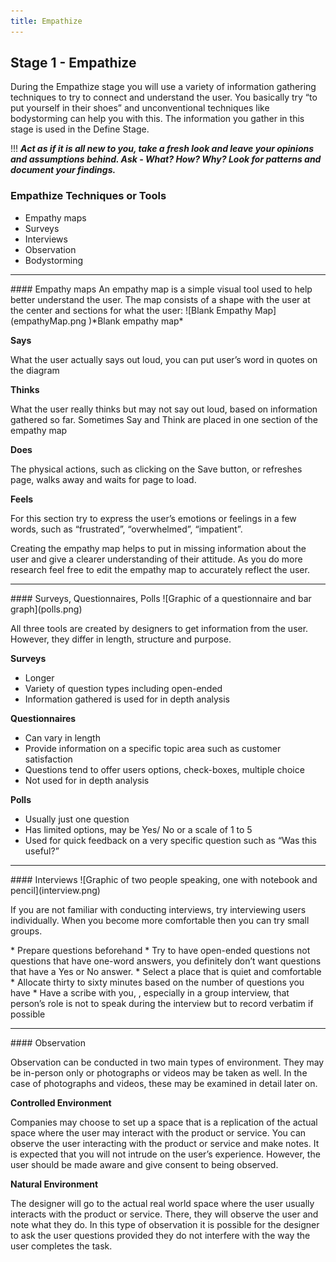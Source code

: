 ```yaml
---
title: Empathize
---
```


## Stage 1 - Empathize
During the Empathize stage you will use a variety of information gathering techniques to try to connect and understand the user. You basically try “to put yourself in their shoes” and unconventional techniques like bodystorming can help you with this. The information you gather in this stage is used in the Define Stage.

!!! <strong> _Act as if it is all new to you, take a fresh look and leave your opinions and assumptions behind. Ask - What? How? Why? Look for patterns and document your findings._</strong>


### Empathize Techniques or Tools
* Empathy maps
* Surveys
* Interviews
* Observation
* Bodystorming
<hr>
#### Empathy maps
An empathy map is a simple visual tool used to help better understand the user. The map consists of a shape with the user at the center and sections for what the user:
![Blank Empathy Map](empathyMap.png )*Blank empathy map*

**Says** <p>What the user actually says out loud, you can put user’s word in quotes on the diagram</p>
**Thinks** <p>What the user really thinks but may not say out loud, based on information gathered so far. Sometimes Say and Think are placed in one section of the empathy map</p>
**Does** <p>The physical actions, such as clicking on the Save button, or refreshes page, walks away and waits for page to load.</p>
**Feels** <p>For this section try to express the user’s emotions or feelings in a few words, such as “frustrated”, “overwhelmed”, “impatient”.</p>

<p>Creating the empathy map helps to put in missing information about the user and give a clearer understanding of their attitude. As you do more research feel free to edit the empathy map to accurately reflect the user. </p>
<hr>
#### Surveys, Questionnaires, Polls
![Graphic of a questionnaire and bar graph](polls.png)
<p>All three tools are created by designers to get information from the user. However, they differ in length, structure and purpose.</p>

**Surveys** 
* Longer
* Variety of question types including open-ended
* Information gathered is used for in depth analysis 

**Questionnaires**
* Can vary in length
* Provide information on a specific topic area such as customer satisfaction
* Questions tend to offer users options, check-boxes, multiple choice
* Not used for in depth analysis 

**Polls**
* Usually just one question
* Has limited options, may be Yes/ No or a scale of 1 to 5
* Used for quick feedback on a very specific question such as “Was this useful?”
<hr>
#### Interviews
![Graphic of two people speaking, one with notebook and pencil](interview.png)
<p>If you are not familiar with conducting interviews, try interviewing users individually. When you become more comfortable then you can try small groups.</p>
* Prepare questions beforehand
* Try to have open-ended questions not questions that have one-word answers, you definitely don’t want questions that have a Yes or No answer.
* Select a place that is quiet and comfortable
* Allocate thirty to sixty minutes based on the number of questions you have
* Have a scribe with you, , especially in a group interview, that person’s role is not to speak during the interview but to record verbatim if possible
<hr>
#### Observation
<p>Observation can be conducted in two main types of environment. They may be in-person only or photographs or videos may be taken as well. In the case of photographs and videos, these may be examined in detail later on.</p>

**Controlled Environment**
<p>Companies may choose to set up a space that is a replication of the actual space where the user may interact with the product or service. You can observe the user interacting with the product or service and make notes. It is expected that you will not intrude on the user’s experience. However, the user should be made aware and give consent to being observed.</p>

**Natural Environment**
<p>The designer will go to the actual real world space where the user usually interacts with the product or service. There, they will observe the user and note what they do. In this type of observation it is possible for the designer to ask the user questions provided they do not interfere with the way the user completes the task.</p>
